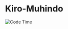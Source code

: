 # Kiro-Muhindo

![Code Time](http://img.shields.io/badge/Code%20Time-3%2C863%20hrs%2027%20mins-blue)
